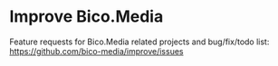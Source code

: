 # Improve Bico.Media

Feature requests for Bico.Media related projects and bug/fix/todo list: https://github.com/bico-media/improve/issues
